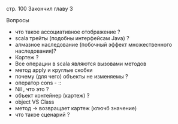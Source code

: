 стр. 100 Закончил главу 3

Вопросы
- что такое ассоциативное отображение ?
- scala трейты (подобны интерфейсам Java) ?
- алмазное наследование (побочный эффект множественного наследования)?
- Кортеж ?
- Все операции в scala являются вызовами методов
- метод apply и круглые скобки
- почему (для чего) объекты не изменяемы ?
- оператор cons - ::
- Nil , что это ?
- объект контейнер (картеж) ?
- object VS Class
- метод -> возвращает картеж (ключб значение)
- что такое сценарий ?